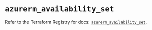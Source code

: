 # `azurerm_availability_set`

Refer to the Terraform Registry for docs: [`azurerm_availability_set`](https://registry.terraform.io/providers/hashicorp/azurerm/3.109.0/docs/resources/availability_set).
